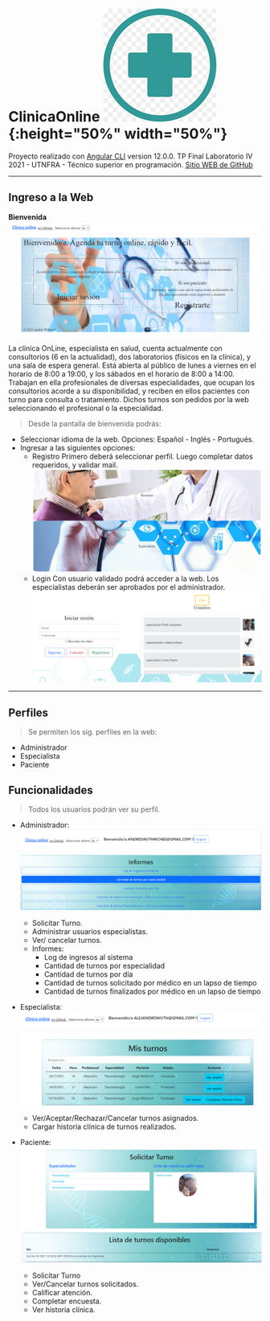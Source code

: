 # ClinicaOnline ![Logo](src/assets/imagenes/logo.png "Logo"){:height="50%" width="50%"}

Proyecto realizado con [Angular CLI](https://github.com/angular/angular-cli) version 12.0.0.
TP Final Laboratorio IV 2021 - UTNFRA - Técnico superior en programación.
[Sitio WEB de GitHub](https://github.com/AndresWuthrich/clinicaonlineadw)

-----
## Ingreso a la Web 

**Bienvenida**
![Bienvenido](src/assets/imagenes/bienvenido2.png "Bienvenido")

La clínica OnLine, especialista en salud, cuenta actualmente con consultorios (6 en la actualidad), dos laboratorios (físicos en la clínica), y una sala de espera general. Está abierta al público de lunes a viernes en el horario de 8:00 a 19:00, y los sábados en el horario de 8:00 a 14:00. Trabajan en ella profesionales de diversas especialidades, que ocupan los consultorios acorde a su disponibilidad, y reciben en ellos pacientes con turno para consulta o tratamiento. Dichos turnos son pedidos por la web seleccionando el profesional o la especialidad.

>Desde la pantalla de bienvenida podrás:
* Seleccionar idioma de la web. Opciones: Español - Inglés - Portugués.
* Ingresar a las siguientes opciones:
    * Registro
    Primero deberá seleccionar perfil. Luego completar datos requeridos, y validar mail.    
    ![Registro](src/assets/imagenes/registro.png "Registro")
    * Login
    Con usuario validado podrá acceder a la web. Los especialistas deberán ser aprobados por el administrador.
    ![Login](src/assets/imagenes/login.png "Login")


<!-- ![principal](http://octaviovillegas.github.io/CursoIngresoJS/img/principal.gif) -->
-----
## Perfiles 
>Se permiten los sig. perfiles en la web:
* Administrador
* Especialista
* Paciente

## Funcionalidades 
>Todos los usuarios podrán ver su perfil.

* Administrador:
    ![Informes](src/assets/imagenes/informes.png "Informes")
    * Solicitar Turno.
    * Administrar usuarios especialistas.
    * Ver/ cancelar turnos.
    * Informes:
        * Log de ingresos al sistema
        * Cantidad de turnos por especialidad
        * Cantidad de turnos por día
        * Cantidad de turnos solicitado por médico en un lapso de tiempo
        * Cantidad de turnos finalizados por médico en un lapso de tiempo      

* Especialista:
    ![Turnos](src/assets/imagenes/turnos.png "Turnos")
    * Ver/Aceptar/Rechazar/Cancelar turnos asignados.
    * Cargar historia clínica de turnos realizados.

* Paciente:
    ![Solicitar](src/assets/imagenes/solicitar.png "Solicitar")
    * Solicitar Turno
    * Ver/Cancelar turnos solicitados.
    * Calificar atención.
    * Completar encuesta.
    * Ver historia clínica. 
